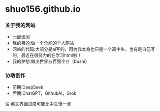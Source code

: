 <h1>shuo156.github.io</h1>
<h3>关于我的网站</h3>
    <ul>
       <li><a href="https://shuo156.github.io/">一键访问</a></li>
       <li>我的目的:做一个全能的个人网站</li>
       <li>网站的代码:大部分是ai写的，因为我本身也只是一个高中生，也有是自己写的，最近在很努力的在学习html啦！</li>
       <li>我的梦想:做出世界五百强企业（bushi）</li>
    </ul>
<h3>协助创作</h3>
    <ul>
      <li>前期:DeepSeek</li>
      <li>后期:ChatGPT，GithubAI，Grok</li>
   </ul>
<a>注:英文界面进度可能比中文慢一点</a>
